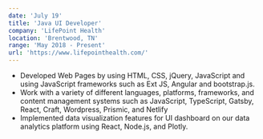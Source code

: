 ```yaml
---
date: 'July 19'
title: 'Java UI Developer'
company: 'LifePoint Health'
location: 'Brentwood, TN'
range: 'May 2018 - Present'
url: 'https://www.lifepointhealth.com/'
---
```


- Developed Web Pages by using HTML, CSS, jQuery, JavaScript and using JavaScript frameworks such as Ext JS, Angular and bootstrap.js.
- Work with a variety of different languages, platforms, frameworks, and content management systems such as JavaScript, TypeScript, Gatsby, React, Craft, Wordpress, Prismic, and Netlify
- Implemented data visualization features for UI dashboard on our data analytics platform using React, Node.js, and Plotly.
